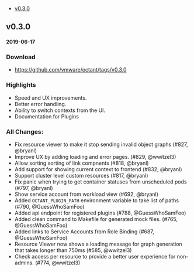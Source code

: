 - [v0.3.0](#v030)

## v0.3.0
#### 2019-06-17

### Download
- https://github.com/vmware/octant/tags/v0.3.0 

### Highlights
- Speed and UX improvements.
- Better error handling.
- Ability to switch contexts from the UI.
- Documentation for Plugins

### All Changes:
  * Fix resource viewer to make it stop sending invalid object graphs (#827, @bryanl)
  * Improve UX by adding loading and error pages. (#829, @wwitzel3)
  * Allow sorting sorting of link compnents (#818, @bryanl)
  * Add support for showing current context to frontend (#832, @bryanl)
  * Support cluster level custom resources (#817, @bryanl)
  * Fix panic when trying to get container statuses from unscheduled pods (#797, @bryanl)
  * Show service account from workload view (#692, @bryanl)
  * Added `OCTANT_PLUGIN_PATH` environment variable to take list of paths (#790, @GuessWhoSamFoo)
  * Added api endpoint for registered plugins (#788, @GuessWhoSamFoo)
  * Added clean command to Makefile for generated mock files. (#765, @GuessWhoSamFoo)
  * Added links to Service Accounts from Role Binding (#687, @GuessWhoSamFoo)
  * Resource Viewer now shows a loading message for graph generation that takes longer than 750ms (#585, @wwitzel3)
  * Check access per resource to provide a better user experience for non-admins. (#774, @wwitzel3)
